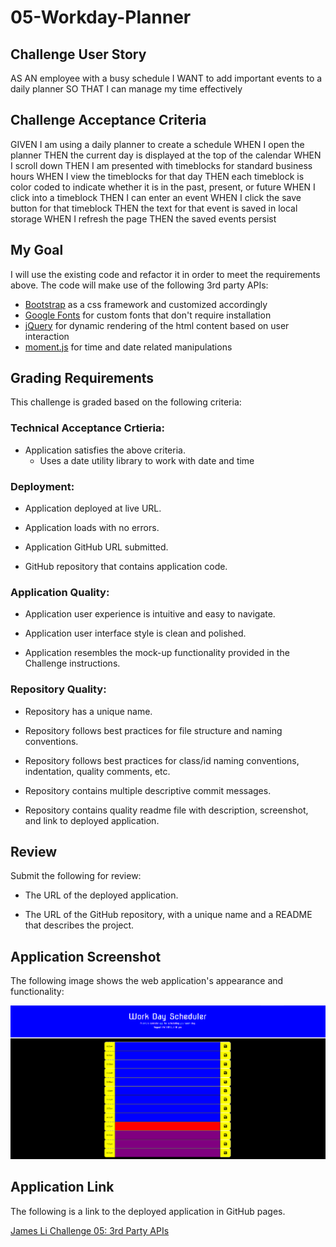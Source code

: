 # 05-Workday-Planner

## Challenge User Story
AS AN employee with a busy schedule
I WANT to add important events to a daily planner
SO THAT I can manage my time effectively

## Challenge Acceptance Criteria
GIVEN I am using a daily planner to create a schedule
WHEN I open the planner
THEN the current day is displayed at the top of the calendar
WHEN I scroll down
THEN I am presented with timeblocks for standard business hours
WHEN I view the timeblocks for that day
THEN each timeblock is color coded to indicate whether it is in the past, present, or future
WHEN I click into a timeblock
THEN I can enter an event
WHEN I click the save button for that timeblock
THEN the text for that event is saved in local storage
WHEN I refresh the page
THEN the saved events persist

## My Goal
I will use the existing code and refactor it in order to meet the requirements above. The code will make use of the following 3rd party APIs:
* [Bootstrap](https://getbootstrap.com/docs/4.5/getting-started/introduction/) as a css framework and customized accordingly
* [Google Fonts](https://fonts.google.com/) for custom fonts that don't require installation
* [jQuery](https://api.jquery.com/) for dynamic rendering of the html content based on user interaction
* [moment.js](https://momentjs.com/) for time and date related manipulations

## Grading Requirements
This challenge is graded based on the following criteria:

### Technical Acceptance Crtieria:
* Application satisfies the above criteria.
    * Uses a date utility library to work with date and time

### Deployment:
* Application deployed at live URL.

* Application loads with no errors.

* Application GitHub URL submitted.

* GitHub repository that contains application code.

### Application Quality:

* Application user experience is intuitive and easy to navigate.

* Application user interface style is clean and polished.

* Application resembles the mock-up functionality provided in the Challenge instructions.

### Repository Quality: 

* Repository has a unique name.

* Repository follows best practices for file structure and naming conventions.

* Repository follows best practices for class/id naming conventions, indentation, quality comments, etc.

* Repository contains multiple descriptive commit messages.

* Repository contains quality readme file with description, screenshot, and link to deployed application.

## Review

Submit the following for review:

* The URL of the deployed application.

* The URL of the GitHub repository, with a unique name and a README that describes the project.

## Application Screenshot

The following image shows the web application's appearance and functionality:

![James Li quiz game app](./assets/05-workday-planner-screenshot.png)

## Application Link

The following is a link to the deployed application in GitHub pages.

[James Li Challenge 05: 3rd Party APIs](https://jimjamlee.github.io/05-Workday-Planner/)